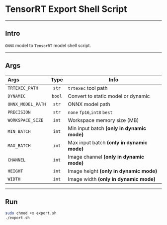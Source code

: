 # TensorRT Export Shell Script

---

## Intro

`ONNX` model to `TensorRT` model shell script.

---

## Args

| Args              |  Type  | Info                                       |
|:------------------|:------:|--------------------------------------------|
| `TRTEXEC_PATH`    | `str`  | `trtexec` tool path                        |
| `DYNAMIC`         | `bool` | Convert to static model or dynamic         |
| `ONNX_MODEL_PATH` | `str`  | ONNX model path                            |
| `PRECISION` | `str`  | `none` `fp16`,`int8` `best`                |
| `WORKSPACE_SIZE`  | `int`  | Workspace memory size (MB)                 |
| `MIN_BATCH`       | `int`  | Min input batch **(only in dynamic mode)** |
| `MAX_BATCH`       | `int`  | Max input batch **(only in dynamic mode)** |
| `CHANNEL`         | `int`  | Image channel **(only in dynamic mode)**   |
| `HEIGHT`          | `int`  | Image height **(only in dynamic mode)**    |
| `WIDTH`           | `int`  | Image width **(only in dynamic mode)**     |

---

## Run

```bash
sudo chmod +x export.sh
./export.sh
```
